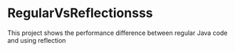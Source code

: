# RegularVsReflectionsss
This project shows the performance difference between regular Java code and using reflection
